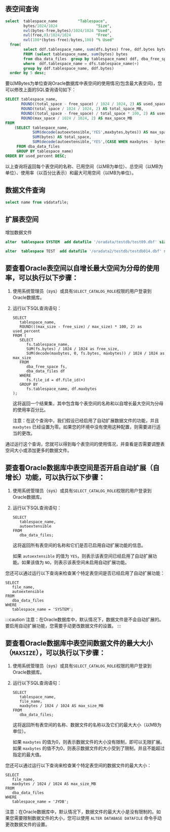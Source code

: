 ## 表空间查询

```sql
select  tablespace_name         "Tablespace",
        bytes/1024/1024                 "Size",
        nvl(bytes-free,bytes)/1024/1024 "Used",
        nvl(free,0)/1024/1024           "Free",
        nvl(100*(bytes-free)/bytes,100) "% Used"
  from(
        select ddf.tablespace_name, sum(dfs.bytes) free, ddf.bytes bytes
        FROM (select tablespace_name, sum(bytes) bytes
        from dba_data_files  group by tablespace_name) ddf, dba_free_space dfs
        where  ddf.tablespace_name = dfs.tablespace_name(+)
        group by ddf.tablespace_name, ddf.bytes)
  order by 5 desc;
```
要以MBytes为单位查询Oracle数据库中表空间的使用情况(包含最大表空间)，您可以修改上面的SQL查询语句如下：

```sql
SELECT tablespace_name, 
       ROUND((total_space - free_space) / 1024 / 1024, 2) AS used_space_MB,
       ROUND(total_space / 1024 / 1024, 2) AS total_space_MB,
       ROUND((total_space - free_space) / total_space * 100, 2) AS used_percent,
       ROUND(max_space / 1024 / 1024, 2) AS max_space_MB
FROM 
    (SELECT tablespace_name, 
            SUM(decode(autoextensible,'YES',maxbytes,bytes)) AS max_space, 
            SUM(bytes) AS total_space, 
            SUM(decode(autoextensible,'YES',(CASE WHEN maxbytes - bytes > 0 THEN maxbytes - bytes ELSE 0 END),0)) AS free_space
     FROM dba_data_files
     GROUP BY tablespace_name)
ORDER BY used_percent DESC;
```

以上查询将返回每个表空间的名称、已用空间（以MB为单位）、总空间（以MB为单位）、使用率（以百分比表示）和最大可用空间（以MB为单位）。
## 数据文件查询
```sql
select name from v$datafile;

```

## 扩展表空间

增加数据文件

```sql
alter  tablespace SYSTEM  add datafile '/oradata/testdb/test09.dbf' size 3G autoextend on maxsize 30G;

alter  tablespace TEST  add datafile '/oradata2/testdb/testdb014.dbf' size 10G autoextend on maxsize 30G;
```
## 要查看Oracle表空间以自增长最大空间为分母的使用率，可以执行以下步骤：

1. 使用系统管理员（sys）或具有`SELECT_CATALOG_ROLE`权限的用户登录到Oracle数据库。
2. 运行以下SQL查询语句：
   ```
   SELECT 
      tablespace_name, 
      ROUND(((max_size - free_size) / max_size) * 100, 2) as used_percent 
   FROM (
      SELECT 
         fs.tablespace_name,
         SUM(fs.bytes) / 1024 / 1024 as free_size,
         SUM(decode(maxbytes, 0, fs.bytes, maxbytes)) / 1024 / 1024 as max_size
      FROM 
         dba_free_space fs, 
         dba_data_files df
      WHERE 
         fs.file_id = df.file_id(+)
      GROUP BY 
         fs.tablespace_name, df.maxbytes
   );
   ```
   这将返回一个结果集，其中包含每个表空间的名称和以自增长最大空间为分母的使用率百分比。
   
   注意：在这个查询中，我们假设已经启用了自动扩展数据文件的功能，并且 `maxbytes` 已经设置为零。如果您的环境中没有使用这种配置，则需要进行适当的更改。

通过运行这个查询，您就可以得到每个表空间的使用情况，并查看是否需要调整表空间大小或添加更多的数据文件。

## 要查看Oracle数据库中表空间是否开启自动扩展（自增长）功能，可以执行以下步骤：

1. 使用系统管理员（sys）或具有`SELECT_CATALOG_ROLE`权限的用户登录到Oracle数据库。
2. 运行以下SQL查询语句：
   ```
   SELECT 
      tablespace_name,
      autoextensible
   FROM 
      dba_data_files;
   ```
   这将返回所有表空间的名称和它们是否已启用自动扩展功能的信息。
   
   如果 `autoextensible` 的值为 `YES`，则表示该表空间已经启用了自动扩展功能。如果该值为 `NO`，则表示该表空间未启用自动扩展功能。
   
您还可以通过运行以下查询来检查某个特定表空间是否已经启用了自动扩展功能：
```
SELECT 
   file_name, 
   autoextensible 
FROM 
   dba_data_files 
WHERE 
   tablespace_name = 'SYSTEM';
```
:::caution
注意：在Oracle数据库中，默认情况下，数据文件是不会自动扩展的。要启用自动扩展功能，您需要手动更改数据文件的设置。
:::
## 要查看Oracle数据库中表空间数据文件的最大大小（`MAXSIZE`），可以执行以下步骤：

1. 使用系统管理员（sys）或具有`SELECT_CATALOG_ROLE`权限的用户登录到Oracle数据库。
2. 运行以下SQL查询语句：
   ```
   SELECT 
      tablespace_name,
      file_name,
      maxbytes / 1024 / 1024 AS max_size_MB
   FROM 
      dba_data_files;
   ```
   这将返回所有表空间的名称、数据文件的名称以及它们的最大大小（以MB为单位）。
   
   如果 `maxbytes` 的值为0，则表示数据文件的大小没有限制，即可以无限扩展。如果 `maxbytes` 的值不为0，则表示数据文件的大小受到了限制，并且不能超过指定的最大值。
   
您还可以通过运行以下查询来检查某个特定表空间的数据文件的最大大小：
```
SELECT 
   file_name, 
   maxbytes / 1024 / 1024 AS max_size_MB
FROM 
   dba_data_files 
WHERE 
   tablespace_name = 'JYDB';
```

注意：在Oracle数据库中，默认情况下，数据文件的最大大小是没有限制的。如果您需要限制数据文件的大小，您可以使用 `ALTER DATABASE DATAFILE` 命令手动更改数据文件的设置。

